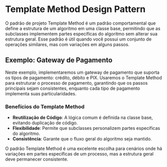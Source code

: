 # Template Method Design Pattern

O padrão de projeto Template Method é um padrão comportamental que define a estrutura de um algoritmo em uma classe base, permitindo que as subclasses implementem partes específicas do algoritmo sem alterar sua estrutura geral. Esse padrão é útil quando você possui um conjunto de operações similares, mas com variações em alguns passos.

## Exemplo: Gateway de Pagamento

Neste exemplo, implementaremos um gateway de pagamento que suporta os tipos de pagamento: crédito, débito e PIX. Usaremos o Template Method para estruturar o processo de pagamento, garantindo que os passos principais sejam consistentes, enquanto cada tipo de pagamento implementa suas particularidades.

### Benefícios do Template Method

- **Reutilização de Código**: A lógica comum é definida na classe base, evitando duplicação de código.
- **Flexibilidade**: Permite que subclasses personalizem partes específicas do algoritmo.
- **Consistência**: Garante que o fluxo geral do algoritmo seja mantido.

O padrão Template Method é uma excelente escolha para cenários onde há variações em partes específicas de um processo, mas a estrutura geral deve permanecer consistente.
